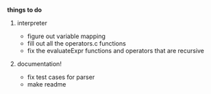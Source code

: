 __things to do__
1) interpreter
    - figure out variable mapping
    - fill out all the operators.c functions
    - fix the evaluateExpr functions and operators that are recursive

2) documentation!
    - fix test cases for parser
    - make readme